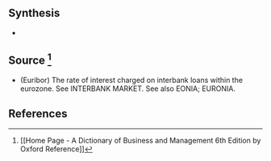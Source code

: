 ## Synthesis
- 
## Source [^1]
- (Euribor) The rate of interest charged on interbank loans within the eurozone. See INTERBANK MARKET. See also EONIA; EURONIA.
## References

[^1]: [[Home Page - A Dictionary of Business and Management 6th Edition by Oxford Reference]]